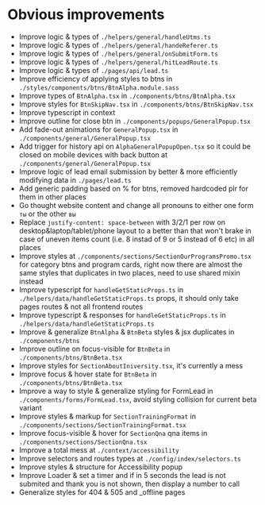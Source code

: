 # Obvious improvements

- Improve logic & types of `./helpers/general/handleUtms.ts`
- Improve logic & types of `./helpers/general/handeReferer.ts`
- Improve logic & types of `./helpers/general/onSubmitForm.ts`
- Improve logic & types of `./helpers/general/hitLeadRoute.ts`
- Improve logic & types of `./pages/api/lead.ts`
- Improve efficiency of applying styles to btns in `./styles/components/btns/BtnAlpha.module.sass`
- Improve types of `BtnAlpha.tsx` in `./components/btns/BtnAlpha.tsx`
- Improve styles for `BtnSkipNav.tsx` in `./components/btns/BtnSkipNav.tsx`
- Improve typescript in context
- Improve outline for close btn in `./components/popups/GeneralPopup.tsx`
- Add fade-out animations for `GeneralPopup.tsx` in `./components/general/GeneralPopup.tsx`
- Add trigger for history api on `AlphaGeneralPopupOpen.tsx` so it could be closed on mobile devices with back button at `./components/general/GeneralPopup.tsx`
- Improve logic of lead email submission by better & more efficiently modifying data in `./pages/lead.ts`
- Add generic padding based on % for btns, removed hardcoded plr for them in other places
- Go thought website content and change all pronouns to either one form `ты` or the other `вы`
- Replace `justify-content: space-between` with 3/2/1 per row on desktop&laptop/tablet/phone layout to a better than that won't brake in case of uneven items count (i.e. 8 instad of 9 or 5 instead of 6 etc) in all places
- Improve styles at `./components/sections/SectionOurProgramsPromo.tsx` for category btns and program cards, right now there are almost the same styles that duplicates in two places, need to use shared mixin instead
- Improve typescript for `handleGetStaticProps.ts` in `./helpers/data/handleGetStaticProps.ts` props, it should only take pages routes & not all frontend routes
- Improve typescript & responses for `handleGetStaticProps.ts` in `./helpers/data/handleGetStaticProps.ts`
- Improve & generalize `BtnAlpha` & `BtnBeta` styles & jsx duplicates in `./components/btns`
- Improve outline on focus-visible for `BtnBeta` in `./components/btns/BtnBeta.tsx`
- Improve styles for `SectionAboutIniversity.tsx`, it's currently a mess
- Improve focus & hover state for `BtnBeta` in `./components/btns/BtnBeta.tsx`
- Improve a way to style & generalize styling for FormLead in `./components/forms/FormLead.tsx`, avoid styling collision for current beta variant
- Improve styles & markup for `SectionTrainingFormat` in `./components/sections/SectionTrainingFormat.tsx`
- Improve focus-visible & hover for `SectionQna` qna items in `./components/sections/SectionQna.tsx`
- Improve a total mess at `./context/accessibility`
- Improve selectors and routes types at `./config/index/selectors.ts`
- Improve styles & structure for Accessibility popup
- Improve Loader & set a timer and if in 5 seconds the lead is not submited and thank you is not shown, then display a number to call
- Generalize styles for 404 & 505 and _offline pages
